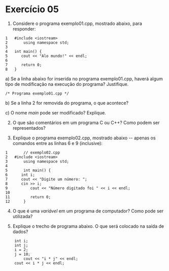 # Exercício 05

1. Considere o programa exemplo01.cpp, mostrado abaixo, para responder:

```
1	#include <iostream>
2       using namespace std;
3       
4 	int main() {
5  	   cout << "Alo mundo!" << endl;
6
7  	   return 0;
8 	}
```

a) Se a linha abaixo for inserida no programa exemplo01.cpp, haverá algum tipo de modificação na execução do programa? Justifique.

`
/* Programa exemplo01.cpp */
`

b) Se a linha 2 for removida do programa, o que acontece?

c) O nome _main_ pode ser modificado? Explique.


2. O que são comentários em um programa C ou C++? Como podem ser representados?

3. Explique o programa exemplo02.cpp, mostrado abaixo -- apenas os comandos entre as linhas 6 e 9 (inclusive):

```
1       // exemplo02.cpp
2	#include <iostream>
3       using namespace std;
4       
5       int main() {
6	   int i;
7	   cout << "Digite um número: ";
8 	   cin >> i;
9          cout << "Número digitado foi " << i << endl;
10
11         return 0;
12      }
```

4. O que é uma _variável_ em um programa de computador? Como pode ser utilizada?


5. Explique o trecho de programa abaixo. O que será colocado na saída de dados?

```
	int i; 
	int j;
	i = 2;
	j = 10;
        cout << "i * j" << endl;
	cout << i * j << endl; 

```

